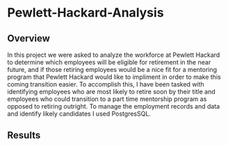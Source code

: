 # Pewlett-Hackard-Analysis
## Overview
In this project we were asked to analyze the workforce at Pewlett Hackard to determine which employees will be eligible for retirement in the near future, and if those retiring employees would be a nice fit for a mentoring program that Pewlett Hackard would like to impliment in order to make this coming transition easier.  To accomplish this, I have been tasked with identifying employees who are most likely to retire soon by their title and employees who could transition to a part time mentorship program as opposed to retiring outright. To manage the employment records and data and identify likely candidates I used PostgresSQL.

## Results






